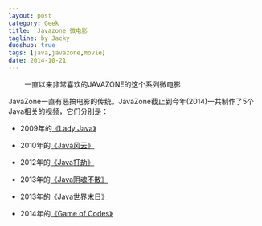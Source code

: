 ```yaml
---
layout: post
category: Geek
title:  Javazone 微电影
tagline: by Jacky
duoshuo: true
tags: [java,javazone,movie]
date: 2014-10-21
---
```

　　
一直以来非常喜欢的JAVAZONE的这个系列微电影

JavaZone一直有恶搞电影的传统。JavaZone截止到今年(2014)一共制作了5个Java相关的视频，它们分别是：

* 2009年的[《Lady Java》](http://www.vaikan.com/lady-java/)

* 2010年的[《Java风云》](http://www.aqee.net/microsoft-net-vs-java-trailer/)

* 2012年的[《Java打劫》](http://www.aqee.net/javazone-2012-the-java-heist/)

* 2013年的[《Java阴魂不散》](http://www.aqee.net/javazone-x-the-streaming-texted-version/)

* 2013年的[《Java世界末日》](http://www.tudou.com/v/mqw47w3OAJ0/&rpid=82299297&resourceId=82299297_04_05_99/v.swf)

* 2014年的[《Game of Codes》](http://v.youku.com/v_show/id_XNzU3MDIxNDA0.html)